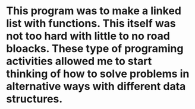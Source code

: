 # This program was to make a linked list with functions. This itself was not too hard with little to no road bloacks. These type of programing activities allowed me to start thinking of how to solve problems in alternative ways with different data structures.
